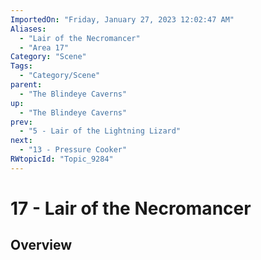 ```yaml
---
ImportedOn: "Friday, January 27, 2023 12:02:47 AM"
Aliases:
  - "Lair of the Necromancer"
  - "Area 17"
Category: "Scene"
Tags:
  - "Category/Scene"
parent:
  - "The Blindeye Caverns"
up:
  - "The Blindeye Caverns"
prev:
  - "5 - Lair of the Lightning Lizard"
next:
  - "13 - Pressure Cooker"
RWtopicId: "Topic_9284"
---
```

# 17 - Lair of the Necromancer
## Overview
